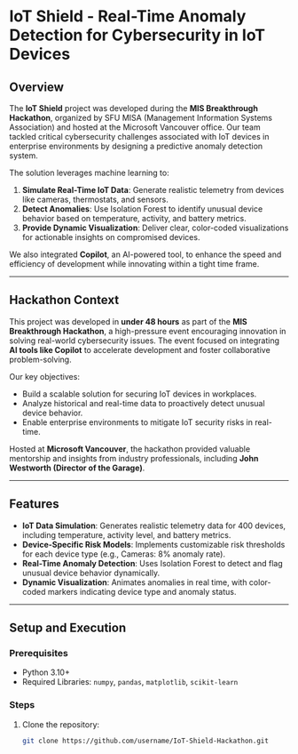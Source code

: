 # IoT Shield - Real-Time Anomaly Detection for Cybersecurity in IoT Devices

## Overview

The **IoT Shield** project was developed during the **MIS Breakthrough Hackathon**, organized by SFU MISA (Management Information Systems Association) and hosted at the Microsoft Vancouver office. Our team tackled critical cybersecurity challenges associated with IoT devices in enterprise environments by designing a predictive anomaly detection system.

The solution leverages machine learning to:
1. **Simulate Real-Time IoT Data**: Generate realistic telemetry from devices like cameras, thermostats, and sensors.
2. **Detect Anomalies**: Use Isolation Forest to identify unusual device behavior based on temperature, activity, and battery metrics.
3. **Provide Dynamic Visualization**: Deliver clear, color-coded visualizations for actionable insights on compromised devices.

We also integrated **Copilot**, an AI-powered tool, to enhance the speed and efficiency of development while innovating within a tight time frame.

---

## Hackathon Context

This project was developed in **under 48 hours** as part of the **MIS Breakthrough Hackathon**, a high-pressure event encouraging innovation in solving real-world cybersecurity issues. The event focused on integrating **AI tools like Copilot** to accelerate development and foster collaborative problem-solving.

Our key objectives:
- Build a scalable solution for securing IoT devices in workplaces.
- Analyze historical and real-time data to proactively detect unusual device behavior.
- Enable enterprise environments to mitigate IoT security risks in real-time.

Hosted at **Microsoft Vancouver**, the hackathon provided valuable mentorship and insights from industry professionals, including **John Westworth (Director of the Garage)**.

---

## Features

- **IoT Data Simulation**: Generates realistic telemetry data for 400 devices, including temperature, activity level, and battery metrics.
- **Device-Specific Risk Models**: Implements customizable risk thresholds for each device type (e.g., Cameras: 8% anomaly rate).
- **Real-Time Anomaly Detection**: Uses Isolation Forest to detect and flag unusual device behavior dynamically.
- **Dynamic Visualization**: Animates anomalies in real time, with color-coded markers indicating device type and anomaly status.

---

## Setup and Execution

### Prerequisites
- Python 3.10+
- Required Libraries: `numpy`, `pandas`, `matplotlib`, `scikit-learn`

### Steps
1. Clone the repository:
   ```bash
   git clone https://github.com/username/IoT-Shield-Hackathon.git
